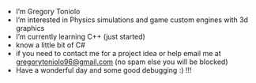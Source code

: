 - I’m Gregory Toniolo
- I’m interested in Physics simulations and game custom engines with 3d graphics
- I’m currently learning C++ (just started)
- know a little bit of C#
- if you need to contact me for a project idea or help email me at gregorytoniolo96@gmail.com (no spam else you will be blocked)
- Have a wonderful day and some good debugging :) !!!
